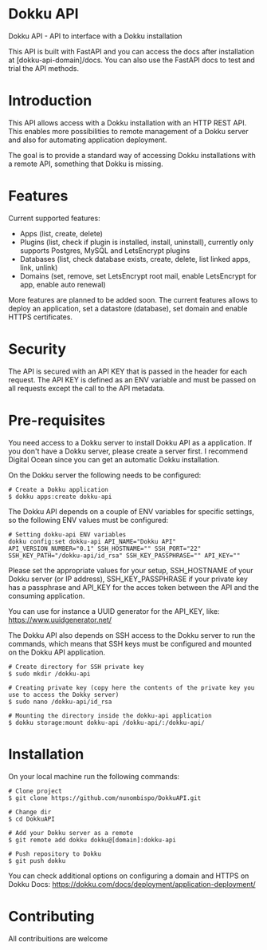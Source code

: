 # Dokku API
Dokku API - API to interface with a Dokku installation

This API is built with FastAPI and you can access the docs after installation at [dokku-api-domain]/docs. You can also use the FastAPI docs to test and trial the API methods.


# Introduction
This API allows access with a Dokku installation with an HTTP REST API. This enables more possibilities to remote management of a Dokku server and also for automating application deployment. 

The goal is to provide a standard way of accessing Dokku installations with a remote API, something that Dokku is missing.


# Features
Current supported features:
- Apps (list, create, delete)
- Plugins (list, check if plugin is installed, install, uninstall), currently only supports Postgres, MySQL and LetsEncrypt plugins
- Databases (list, check database exists, create, delete, list linked apps, link, unlink)
- Domains (set, remove, set LetsEncrypt root mail, enable LetsEncrypt for app, enable auto renewal)

More features are planned to be added soon. The current features allows to deploy an application, set a datastore (database), set domain and enable HTTPS certificates.

# Security
The API is secured with an API KEY that is passed in the header for each request. The API KEY is defined as an ENV variable and must be passed on all requests except the call to the API metadata.


# Pre-requisites
You need access to a Dokku server to install Dokku API as a application. If you don't have a Dokku server, please create a server first. I recommend Digital Ocean since you can get an automatic Dokku installation.

On the Dokku server the following needs to be configured:
```
# Create a Dokku application
$ dokku apps:create dokku-api
```

The Dokku API depends on a couple of ENV variables for specific settings, so the following ENV values must be configured:
```
# Setting dokku-api ENV variables
dokku config:set dokku-api API_NAME="Dokku API" API_VERSION_NUMBER="0.1" SSH_HOSTNAME="" SSH_PORT="22"  SSH_KEY_PATH="/dokku-api/id_rsa" SSH_KEY_PASSPHRASE="" API_KEY=""
```
Please set the appropriate values for your setup, SSH_HOSTNAME of your Dokku server (or IP address), SSH_KEY_PASSPHRASE if your private key has a passphrase and API_KEY for the acces token between the API and the consuming application.

You can use for instance a UUID generator for the API_KEY, like: https://www.uuidgenerator.net/

The Dokku API also depends on SSH access to the Dokku server to run the commands, which means that SSH keys must be configured and mounted on the Dokku API application.
```
# Create directory for SSH private key
$ sudo mkdir /dokku-api

# Creating private key (copy here the contents of the private key you use to access the Dokky server)
$ sudo nano /dokku-api/id_rsa

# Mounting the directory inside the dokku-api application
$ dokku storage:mount dokku-api /dokku-api/:/dokku-api/
```

# Installation
On your local machine run the following commands:
```
# Clone project
$ git clone https://github.com/nunombispo/DokkuAPI.git

# Change dir
$ cd DokkuAPI

# Add your Dokku server as a remote
$ git remote add dokku dokku@[domain]:dokku-api

# Push repository to Dokku
$ git push dokku
```


You can check additional options on configuring a domain and HTTPS on Dokku Docs: https://dokku.com/docs/deployment/application-deployment/

# Contributing
All contribuitions are welcome
